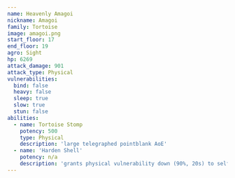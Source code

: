 ```yaml
---
name: Heavenly Amagoi
nickname: Amagoi
family: Tortoise
image: amagoi.png
start_floor: 17
end_floor: 19
agro: Sight
hp: 6269
attack_damage: 901
attack_type: Physical
vulnerabilities:
  bind: false
  heavy: false
  sleep: true
  slow: true
  stun: false
abilities:
  - name: Tortoise Stomp
    potency: 500
    type: Physical
    description: 'large telegraphed pointblank AoE'
  - name: 'Harden Shell'
    potency: n/a
    description: 'grants physical vulnerability down (90%, 20s) to self'
---
```

